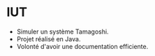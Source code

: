 ﻿# IUT

* Simuler un système Tamagoshi.
* Projet réalisé en Java.
* Volonté d'avoir une documentation efficiente.